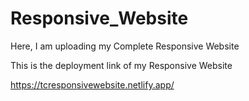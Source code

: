 # Responsive_Website
Here, I am uploading my Complete Responsive Website

This is the deployment link of my Responsive Website 

https://tcresponsivewebsite.netlify.app/
